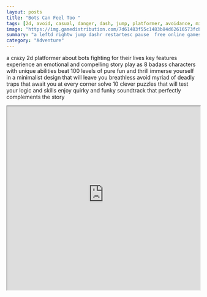 ```yaml
---
layout: posts
title: "Bots Can Feel Too "
tags: [2d, avoid, casual, danger, dash, jump, platformer, avoidance, minimal, free, online, games, oyna, game, free, games, play, play, games]
image: "https://img.gamedistribution.com/7d61483f55c1483b84d62616573fcb54-512x384.jpeg"
summary: "a leftd rightw jump dashr restartesc pause  free online games oyna game free games play play games"
category: "Adventure"
---
```


a crazy 2d platformer about bots fighting for their lives key features experience an emotional and compelling story play as 8 badass characters with unique abilities beat 100 levels of pure fun and thrill immerse yourself in a minimalist design that will leave you breathless avoid myriad of deadly traps that await you at every corner solve 10 clever puzzles that will test your logic and skills enjoy quirky and funky soundtrack that perfectly complements the story

<iframe width="100%" height="480px;" src="https://html5.gamedistribution.com/7d61483f55c1483b84d62616573fcb54/"></iframe>